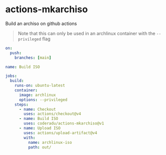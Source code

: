 # actions-mkarchiso
Build an archiso on github actions

> Note that this can only be used in an archlinux container with the `--privileged` flag

```yaml
on:
  push:
    branches: [main]

name: Build ISO

jobs:
  build:
    runs-on: ubuntu-latest
    container: 
      image: archlinux
      options: --privileged
    steps: 
      - name: Checkout
        uses: actions/checkout@v4
      - name: Build ISO
        uses: coderadu/actions-mkarchiso@v1
      - name: Upload ISO
        uses: actions/upload-artifact@v4
        with:
          name: archlinux-iso
          path: out/
```